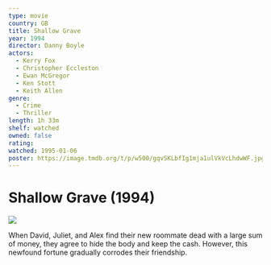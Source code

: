 ```yaml
---
type: movie
country: GB
title: Shallow Grave
year: 1994
director: Danny Boyle
actors:
  - Kerry Fox
  - Christopher Eccleston
  - Ewan McGregor
  - Ken Stott
  - Keith Allen
genre:
  - Crime
  - Thriller
length: 1h 33m
shelf: watched
owned: false
rating:
watched: 1995-01-06
poster: https://image.tmdb.org/t/p/w500/gqvSKLbfIg1mja1ulVkVcLhdwWF.jpg
---
```


# Shallow Grave (1994)

![](https://image.tmdb.org/t/p/w500/gqvSKLbfIg1mja1ulVkVcLhdwWF.jpg)

When David, Juliet, and Alex find their new roommate dead with a large sum of money, they agree to hide the body and keep the cash. However, this newfound fortune gradually corrodes their friendship.